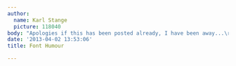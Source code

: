 ```yaml
---
author:
  name: Karl Stange
  picture: 118040
body: "Apologies if this has been posted already, I have been away...\r\n\r\nhttp://www.newstatesman.com/staggers/2013/04/new-statesman-go-back-future-masthead-makeover"
date: '2013-04-02 13:53:06'
title: Font Humour

---
```

